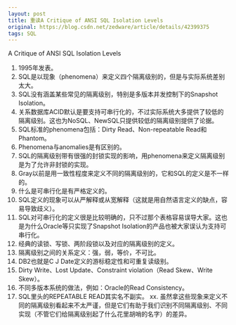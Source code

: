 ```yaml
---
layout: post
title: 重读A Critique of ANSI SQL Isolation Levels
original: https://blog.csdn.net/zedware/article/details/42399375
tags: SQL
---
```

                
A Critique of ANSI SQL Isolation Levels

1. 1995年发表。
2. SQL是以现象（phenomena）来定义四个隔离级别的，但是与实际系统差别太大。
3. SQL没有涵盖某些常见的隔离级别，特别是多版本并发控制下的Snapshot Isolation。
4. 关系数据库ACID默认是要支持可串行化的，不过实际系统大多提供了较低的隔离级别。这也为NoSQL、NewSQL只提供较低的隔离级别提供了论据。
5. SQL标准的phenomena包括：Dirty Read、Non-repeatable Read和Phantom。
6. Phenomena与anomalies是有区别的。
7. SQL的隔离级别带有很强的封锁实现的影响，用phenomena来定义隔离级别是为了允许非封锁的实现。
8. Gray以前是用一致性程度来定义不同的隔离级别的，它和SQL的定义是不一样的。
9. 什么是可串行化是有严格定义的。
10. SQL定义的现象可以从严解释或从宽解释（这就是用自然语言定义的缺点，容易导致歧义）。
11. SQL对可串行化的定义很是比较明确的，只不过那个表格容易误导大家。这也是为什么Oracle等只实现了Snapshot Isolation的产品也被大家误认为支持可串行化。
12. 经典的读锁、写锁、两阶段锁以及对应的隔离级别的定义。
13. 隔离级别之间的关系定义：强，弱，等价，不可比。
14. DB2也就是C J Date定义的游标稳定性和可重复读级别。
15. Dirty Write、Lost Update、Constraint violation（Read Skew、Write Skew）。
16. 不同多版本系统的做法，例如：Oracle的Read Consistency。
17. SQL里头的REPEATABLE READ其实名不副实。
xx. 虽然拿这些现象来定义不同的隔离级别看起来不太严谨，但是它们有助于我们识别不同隔离级别、不同实现（不管它们给隔离级别起了什么花里胡哨的名字）的差异。


